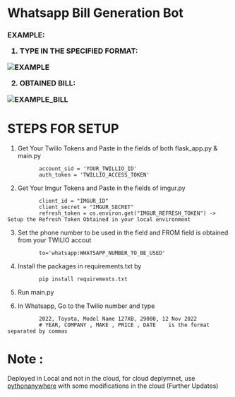 # Whatsapp Bill Generation Bot

<h3> EXAMPLE:
          
1. TYPE IN THE SPECIFIED FORMAT:
          
![EXAMPLE](https://user-images.githubusercontent.com/83175935/232184999-e901a54e-3e45-46c8-914b-f3d9b12676b9.jpeg)



          
2. OBTAINED BILL: 
          
![EXAMPLE_BILL](https://user-images.githubusercontent.com/83175935/232185004-cebbdb22-ea1a-49a4-8063-a1e8df0d4465.jpeg)


          

# STEPS FOR SETUP

          
1. Get Your Twilio Tokens and Paste in the fields of both flask_app.py & main.py

```
          account_sid = 'YOUR_TWILLIO_ID'
          auth_token = 'TWILLIO_ACCESS_TOKEN'
```

          
2. Get Your Imgur Tokens and Paste in the fields of imgur.py

```
          client_id = "IMGUR_ID"
          client_secret = "IMGUR_SECRET"
          refresh_token = os.environ.get("IMGUR_REFRESH_TOKEN") -> Setup the Refresh Token Obtained in your local environment
```
  
         
          
3. Set the phone number to be used in the field and FROM field is obtained from your TWILIO accout

```
          to='whatsapp:WHATSAPP_NUMBER_TO_BE_USED'
```


          
4. Install the packages in requirements.txt by

```
          pip install requirements.txt
```

          
          
5. Run main.py


          
6. In Whatsapp, Go to the Twilio number and type 

```
          2022, Toyota, Model Name 127XB, 29000, 12 Nov 2022   
          # YEAR, COMPANY , MAKE , PRICE , DATE    is the format separated by commas
```


# Note : 
Deployed in Local and not in the cloud, for cloud deplymnet, use [pythonanywhere](https://www.pythonanywhere.com/) with some modifications in the cloud (Further Updates)

